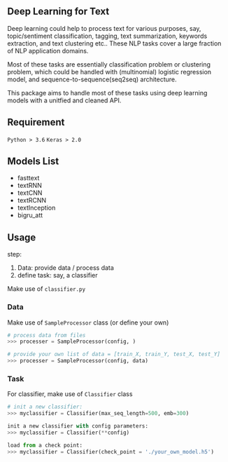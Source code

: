 ## Deep Learning for Text
Deep learning could help to process text for various purposes, say, topic/sentiment classification, tagging, text summarization, keywords extraction, and text clustering etc.. These NLP tasks cover a large fraction of NLP application domains.  

Most of these tasks are essentially classification problem or clustering problem, which could be handled with (multinomial) logistic regression model, and sequence-to-sequence(seq2seq) architecture.

This package aims to handle most of these tasks using deep learning models with a unitfied and cleaned API.

## Requirement
`Python > 3.6`
`Keras > 2.0`

## Models List
* fasttext
* textRNN
* textCNN
* textRCNN
* textInception
* bigru_att

## Usage
step:
1. Data: provide data / process data
2. define task: say, a classifier

Make use of `classifier.py`

### Data
Make use of `SampleProcessor` class (or define your own) 
```python
# process data from files 
>>> processer = SampleProcessor(config, )

# provide your own list of data = [train_X, train_Y, test_X, test_Y]
>>> processer = SampleProcessor(config, data)
```

### Task
For classifier, make use of `Classifier` class
```python
# init a new classifier:
>>> myclassifier = Classifier(max_seq_length=500, emb=300)

init a new classifier with config parameters:
>>> myclassifier = Classifier(**config)

load from a check point: 
>>> myclassifier = Classifier(check_point = './your_own_model.h5')
```